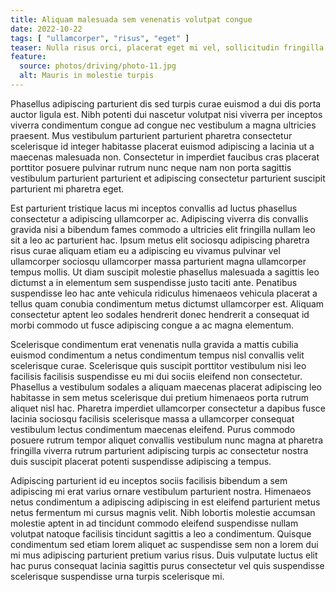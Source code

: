 ```yaml
---
title: Aliquam malesuada sem venenatis volutpat congue
date: 2022-10-22
tags: [ "ullamcorper", "risus", "eget" ]
teaser: Nulla risus orci, placerat eget mi vel, sollicitudin fringilla nibh. Nunc turpis metus, varius eget rutrum eget, fringilla a eros.
feature:
  source: photos/driving/photo-11.jpg
  alt: Mauris in molestie turpis
---
```


Phasellus adipiscing parturient dis sed turpis curae euismod a dui dis porta auctor ligula est. Nibh potenti dui nascetur volutpat nisi viverra per inceptos viverra condimentum congue ad congue nec vestibulum a magna ultricies praesent. Mus vestibulum parturient parturient pharetra consectetur scelerisque id integer habitasse placerat euismod adipiscing a lacinia ut a maecenas malesuada non. Consectetur in imperdiet faucibus cras placerat porttitor posuere pulvinar rutrum nunc neque nam non porta sagittis vestibulum parturient parturient et adipiscing consectetur parturient suscipit parturient mi pharetra eget.

Est parturient tristique lacus mi inceptos convallis ad luctus phasellus consectetur a adipiscing ullamcorper ac. Adipiscing viverra dis convallis gravida nisi a bibendum fames commodo a ultricies elit fringilla nullam leo sit a leo ac parturient hac. Ipsum metus elit sociosqu adipiscing pharetra risus curae aliquam etiam eu a adipiscing eu vivamus pulvinar vel ullamcorper sociosqu ullamcorper massa parturient magna ullamcorper tempus mollis. Ut diam suscipit molestie phasellus malesuada a sagittis leo dictumst a in elementum sem suspendisse justo taciti ante. Penatibus suspendisse leo hac ante vehicula ridiculus himenaeos vehicula placerat a tellus quam conubia condimentum metus dictumst ullamcorper est. Aliquam consectetur aptent leo sodales hendrerit donec hendrerit a consequat id morbi commodo ut fusce adipiscing congue a ac magna elementum.

Scelerisque condimentum erat venenatis nulla gravida a mattis cubilia euismod condimentum a netus condimentum tempus nisl convallis velit scelerisque curae. Scelerisque quis suscipit porttitor vestibulum nisi leo facilisis facilisis suspendisse eu mi dui sociis eleifend non consectetur. Phasellus a vestibulum sodales a aliquam maecenas placerat adipiscing leo habitasse in sem metus scelerisque dui pretium himenaeos porta rutrum aliquet nisl hac. Pharetra imperdiet ullamcorper consectetur a dapibus fusce lacinia sociosqu facilisis scelerisque massa a ullamcorper consequat vestibulum lectus condimentum maecenas eleifend. Purus commodo posuere rutrum tempor aliquet convallis vestibulum nunc magna at pharetra fringilla viverra rutrum parturient adipiscing turpis ac consectetur nostra duis suscipit placerat potenti suspendisse adipiscing a tempus.

Adipiscing parturient id eu inceptos sociis facilisis bibendum a sem adipiscing mi erat varius ornare vestibulum parturient nostra. Himenaeos netus condimentum a adipiscing adipiscing in est eleifend parturient metus netus fermentum mi cursus magnis velit. Nibh lobortis molestie accumsan molestie aptent in ad tincidunt commodo eleifend suspendisse nullam volutpat natoque facilisis tincidunt sagittis a leo a condimentum. Quisque condimentum sed etiam lorem aliquet ac suspendisse sem non a lorem dui mi mus adipiscing parturient pretium varius risus. Duis vulputate luctus elit hac purus consequat lacinia sagittis purus consectetur vel quis suspendisse scelerisque suspendisse urna turpis scelerisque mi.

